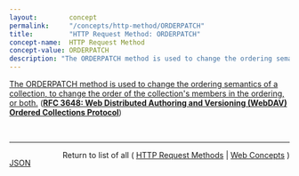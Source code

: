 ```yaml
---
layout:        concept
permalink:     "/concepts/http-method/ORDERPATCH"
title:         "HTTP Request Method: ORDERPATCH"
concept-name:  HTTP Request Method
concept-value: ORDERPATCH
description: "The ORDERPATCH method is used to change the ordering semantics of a collection, to change the order of the collection's members in the ordering, or both."
---
```


[The ORDERPATCH method is used to change the ordering semantics of a collection, to change the order of the collection's members in the ordering, or both.](https://datatracker.ietf.org/doc/html/rfc3648#section-7 "Read documentation for HTTP Request Method &#34;ORDERPATCH&#34;") (**[RFC 3648: Web Distributed Authoring and Versioning (WebDAV) Ordered Collections Protocol](/specs/IETF/RFC/3648 "This specification extends the Web Distributed Authoring and Versioning (WebDAV) Protocol to support the server-side ordering of collection members. Of particular interest are orderings that are not based on property values, and so cannot be achieved using a search protocol's ordering option and cannot be maintained automatically by the server. Protocol elements are defined to let clients specify the position in the ordering of each collection member, as well as the semantics governing the ordering.")**)

<br/>
<hr/>

<p style="float : left"><a href="./ORDERPATCH.json" title="JSON representing this particular Web Concept value">JSON</a></p>
<p style="text-align: right">Return to list of all ( <a href="../http-method/">HTTP Request Methods</a> | <a href="../">Web Concepts</a> )</p>
